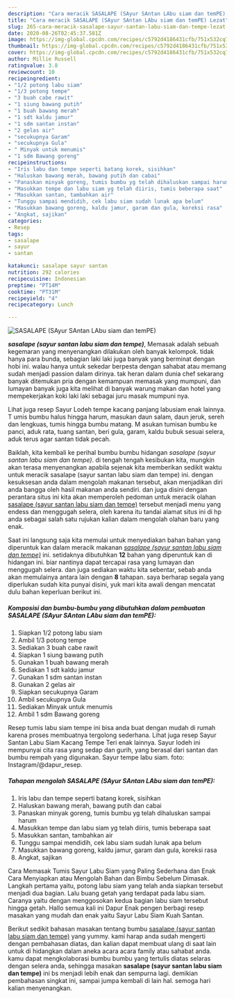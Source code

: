```yaml
---
description: "Cara meracik SASALAPE (SAyur SAntan LAbu siam dan temPE) Lezat"
title: "Cara meracik SASALAPE (SAyur SAntan LAbu siam dan temPE) Lezat"
slug: 265-cara-meracik-sasalape-sayur-santan-labu-siam-dan-tempe-lezat
date: 2020-08-26T02:45:37.581Z
image: https://img-global.cpcdn.com/recipes/c5792d4186431cfb/751x532cq70/sasalape-sayur-santan-labu-siam-dan-tempe-foto-resep-utama.jpg
thumbnail: https://img-global.cpcdn.com/recipes/c5792d4186431cfb/751x532cq70/sasalape-sayur-santan-labu-siam-dan-tempe-foto-resep-utama.jpg
cover: https://img-global.cpcdn.com/recipes/c5792d4186431cfb/751x532cq70/sasalape-sayur-santan-labu-siam-dan-tempe-foto-resep-utama.jpg
author: Millie Russell
ratingvalue: 3.8
reviewcount: 10
recipeingredient:
- "1/2 potong labu siam"
- "1/3 potong tempe"
- "3 buah cabe rawit"
- "1 siung bawang putih"
- "1 buah bawang merah"
- "1 sdt kaldu jamur"
- "1 sdm santan instan"
- "2 gelas air"
- "secukupnya Garam"
- "secukupnya Gula"
- " Minyak untuk menumis"
- "1 sdm Bawang goreng"
recipeinstructions:
- "Iris labu dan tempe seperti batang korek, sisihkan"
- "Haluskan bawang merah, bawang putih dan cabai"
- "Panaskan minyak goreng, tumis bumbu yg telah dihaluskan sampai harum"
- "Masukkan tempe dan labu siam yg telah diiris, tumis beberapa saat"
- "Masukkan santan, tambahkan air"
- "Tunggu sampai mendidih, cek labu siam sudah lunak apa belum"
- "Masukkan bawang goreng, kaldu jamur, garam dan gula, koreksi rasa"
- "Angkat, sajikan"
categories:
- Resep
tags:
- sasalape
- sayur
- santan

katakunci: sasalape sayur santan 
nutrition: 292 calories
recipecuisine: Indonesian
preptime: "PT14M"
cooktime: "PT31M"
recipeyield: "4"
recipecategory: Lunch

---
```



![SASALAPE (SAyur SAntan LAbu siam dan temPE)](https://img-global.cpcdn.com/recipes/c5792d4186431cfb/751x532cq70/sasalape-sayur-santan-labu-siam-dan-tempe-foto-resep-utama.jpg)

<b><i>sasalape (sayur santan labu siam dan tempe)</i></b>, Memasak adalah sebuah kegemaran yang menyenangkan dilakukan oleh banyak kelompok. tidak hanya para bunda, sebagian laki laki juga banyak yang berminat dengan hobi ini. walau hanya untuk sekedar berpesta dengan sahabat atau memang sudah menjadi passion dalam dirinya. tak heran dalam dunia chef sekarang banyak ditemukan pria dengan kemampuan memasak yang mumpuni, dan lumayan banyak juga kita melihat di banyak warung makan dan hotel yang mempekerjakan koki laki laki sebagai juru masak mumpuni nya.

Lihat juga resep Sayur Lodeh tempe kacang panjang labusiam enak lainnya. T umis bumbu halus hingga harum, masukan daun salam, daun jeruk, sereh dan lengkuas, tumis hingga bumbu matang. M asukan tumisan bumbu ke panci, aduk rata, tuang santan, beri gula, garam, kaldu bubuk sesuai selera, aduk terus agar santan tidak pecah.

Baiklah, kita kembali ke perihal bumbu bumbu hidangan <i>sasalape (sayur santan labu siam dan tempe)</i>. di tengah tengah kesibukan kita, mungkin akan terasa menyenangkan apabila sejenak kita memberikan sedikit waktu untuk meracik sasalape (sayur santan labu siam dan tempe) ini. dengan kesuksesan anda dalam mengolah makanan tersebut, akan menjadikan diri anda bangga oleh hasil makanan anda sendiri. dan juga disini dengan perantara situs ini kita akan memperoleh pedoman untuk meracik olahan <u>sasalape (sayur santan labu siam dan tempe)</u> tersebut menjadi menu yang endess dan menggugah selera, oleh karena itu tandai alamat situs ini di hp anda sebagai salah satu rujukan kalian dalam mengolah olahan baru yang enak.


Saat ini langsung saja kita memulai untuk menyediakan bahan bahan yang diperuntuk kan dalam meracik makanan <u><i>sasalape (sayur santan labu siam dan tempe)</i></u> ini. setidaknya dibutuhkan <b>12</b> bahan yang diperuntuk kan di hidangan ini. biar nantinya dapat tercapai rasa yang lumayan dan menggugah selera. dan juga sediakan waktu kita sebentar, sebab anda akan memulainya antara lain dengan <b>8</b> tahapan. saya berharap segala yang diperlukan sudah kita punyai disini, yuk mari kita awali dengan mencatat dulu bahan keperluan berikut ini.

<!--inarticleads1-->

##### Komposisi dan bumbu-bumbu yang dibutuhkan dalam pembuatan SASALAPE (SAyur SAntan LAbu siam dan temPE):

1. Siapkan 1/2 potong labu siam
1. Ambil 1/3 potong tempe
1. Sediakan 3 buah cabe rawit
1. Siapkan 1 siung bawang putih
1. Gunakan 1 buah bawang merah
1. Sediakan 1 sdt kaldu jamur
1. Gunakan 1 sdm santan instan
1. Gunakan 2 gelas air
1. Siapkan secukupnya Garam
1. Ambil secukupnya Gula
1. Sediakan  Minyak untuk menumis
1. Ambil 1 sdm Bawang goreng


Resep tumis labu siam tempe ini bisa anda buat dengan mudah di rumah karena proses membuatnya tergolong sederhana. Lihat juga resep Sayur Santan Labu Siam Kacang Tempe Teri enak lainnya. Sayur lodeh ini mempunyai cita rasa yang sedap dan gurih, yang berasal dari santan dan bumbu rempah yang digunakan. Sayur tempe labu siam. foto: Instagram/@dapur_resep. 

<!--inarticleads2-->

##### Tahapan mengolah SASALAPE (SAyur SAntan LAbu siam dan temPE):

1. Iris labu dan tempe seperti batang korek, sisihkan
1. Haluskan bawang merah, bawang putih dan cabai
1. Panaskan minyak goreng, tumis bumbu yg telah dihaluskan sampai harum
1. Masukkan tempe dan labu siam yg telah diiris, tumis beberapa saat
1. Masukkan santan, tambahkan air
1. Tunggu sampai mendidih, cek labu siam sudah lunak apa belum
1. Masukkan bawang goreng, kaldu jamur, garam dan gula, koreksi rasa
1. Angkat, sajikan


Cara Memasak Tumis Sayur Labu Siam yang Paling Sederhana dan Enak Cara Menyiapkan atau Mengolah Bahan dan Bimbu Sebelum Dimasak. Langkah pertama yaitu, potong labu siam yang telah anda siapkan tersebut menjadi dua bagian. Lalu buang getah yang terdapat pada labu siam. Caranya yaitu dengan menggosokan kedua bagian labu siam tersebut hingga getah. Hallo semua kali ini Dapur Enak pengen berbagi resep masakan yang mudah dan enak yaitu Sayur Labu Siam Kuah Santan. 

Berikut sedikit bahasan masakan tentang bumbu <u>sasalape (sayur santan labu siam dan tempe)</u> yang yummy. kami harap anda sudah mengerti dengan pembahasan diatas, dan kalian dapat membuat ulang di saat lain untuk di hidangkan dalam aneka acara acara family atau sahabat anda. kamu dapat mengkolaborasi bumbu bumbu yang tertulis diatas selaras dengan selera anda, sehingga masakan <b>sasalape (sayur santan labu siam dan tempe)</b> ini bs menjadi lebih enak dan sempurna lagi. demikian pembahasan singkat ini, sampai jumpa kembali di lain hal. semoga hari kalian menyenangkan.
